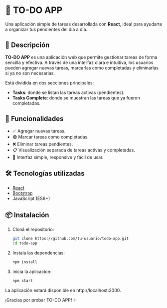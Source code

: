 # 📝 TO-DO APP

Una aplicación simple de tareas desarrollada con **React**, ideal para ayudarte a organizar tus pendientes del día a día.

## 🚀 Descripción

**TO-DO APP** es una aplicación web que permite gestionar tareas de forma sencilla y efectiva. A través de una interfaz clara e intuitiva, los usuarios pueden agregar nuevas tareas, marcarlas como completadas y eliminarlas si ya no son necesarias.

Está dividida en dos secciones principales:
- **Tasks**: donde se listan las tareas activas (pendientes).
- **Tasks Complete**: donde se muestran las tareas que ya fueron completadas.

## 🧩 Funcionalidades

- ✅ Agregar nuevas tareas.
- 🟢 Marcar tareas como completadas.
- ❌ Eliminar tareas pendientes.
- 📋 Visualización separada de tareas activas y completadas.
- 🎨 Interfaz simple, responsive y fácil de usar.

## 🛠️ Tecnologías utilizadas

- [React](https://reactjs.org/)
- [Bootstrap](https://getbootstrap.com/)
- JavaScript (ES6+)

## 📦 Instalación

1. Cloná el repositorio:
   ```bash
   git clone https://github.com/tu-usuario/todo-app.git
   cd todo-app
2. Instala las dependencias:
    ```bash
    npm install
3. inicia la aplicacion:
    ```bash
    npm start

La aplicación estará disponible en http://localhost:3000.


¡Gracias por probar TO-DO APP! ✨